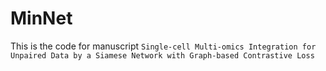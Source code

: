 # MinNet
This is the code for manuscript `Single-cell Multi-omics Integration for Unpaired Data by a Siamese Network with Graph-based Contrastive Loss`
